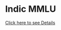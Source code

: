 # Indic MMLU
[Click here to see Details](https://github.com/anonymous-submitter0104/iclr-submission/blob/8cee70e3d071261d5ca43ecf24e3177ccf939d28/indic-mmlu/README.md)

